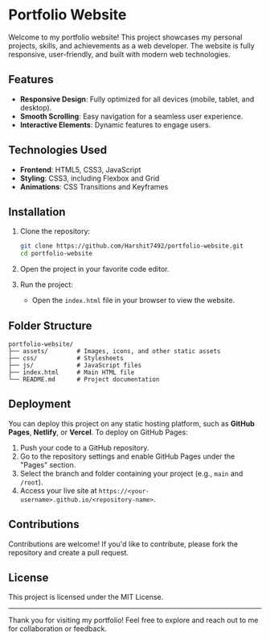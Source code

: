# Portfolio Website

Welcome to my portfolio website! This project showcases my personal projects, skills, and achievements as a web developer. The website is fully responsive, user-friendly, and built with modern web technologies.

## Features
- **Responsive Design**: Fully optimized for all devices (mobile, tablet, and desktop).
- **Smooth Scrolling**: Easy navigation for a seamless user experience.
- **Interactive Elements**: Dynamic features to engage users.

## Technologies Used
- **Frontend**: HTML5, CSS3, JavaScript
- **Styling**: CSS3, including Flexbox and Grid
- **Animations**: CSS Transitions and Keyframes

## Installation

1. Clone the repository:
   ```bash
   git clone https://github.com/Harshit7492/portfolio-website.git
   cd portfolio-website
   ```

2. Open the project in your favorite code editor.

3. Run the project:
   - Open the `index.html` file in your browser to view the website.

## Folder Structure
```
portfolio-website/
├── assets/        # Images, icons, and other static assets
├── css/           # Stylesheets
├── js/            # JavaScript files
├── index.html     # Main HTML file
└── README.md      # Project documentation
```

## Deployment
You can deploy this project on any static hosting platform, such as **GitHub Pages**, **Netlify**, or **Vercel**. To deploy on GitHub Pages:

1. Push your code to a GitHub repository.
2. Go to the repository settings and enable GitHub Pages under the "Pages" section.
3. Select the branch and folder containing your project (e.g., `main` and `/root`).
4. Access your live site at `https://<your-username>.github.io/<repository-name>`.

## Contributions
Contributions are welcome! If you'd like to contribute, please fork the repository and create a pull request.

## License
This project is licensed under the MIT License.

---

Thank you for visiting my portfolio! Feel free to explore and reach out to me for collaboration or feedback.
